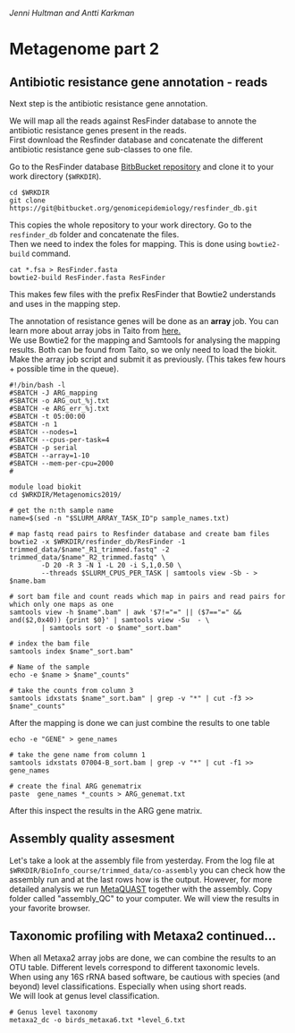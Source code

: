 *Jenni Hultman and Antti Karkman*

# Metagenome part 2

## Antibiotic resistance gene annotation - reads
Next step is the antibiotic resistance gene annotation.  

We will map all the reads against ResFinder database to annote the antibiotic resistance genes present in the reads.  
First download the Resfinder database and concatenate the different antibiotic resistance gene sub-classes to one file.

Go to the ResFinder database [BitbBucket repository](https://bitbucket.org/genomicepidemiology/resfinder_db/src/master/) and clone it to your work directory (`$WRKDIR`).   

```
cd $WRKDIR
git clone https://git@bitbucket.org/genomicepidemiology/resfinder_db.git
```

This copies the whole repository to your work directory. Go to the `resfinder_db` folder and concatenate the files.  
Then we need to index the foles for mapping. This is done using `bowtie2-build` command.

```
cat *.fsa > ResFinder.fasta
bowtie2-build ResFinder.fasta ResFinder
```
This makes few files with the prefix ResFinder that Bowtie2 understands and uses in the mapping step.  

The annotation of resistance genes will be done as an **array** job. You can learn more about array jobs in Taito from [here.](https://research.csc.fi/fi/taito-array-jobs)   
We use Bowtie2 for the mapping and Samtools for analysing the mapping results. Both can be found from Taito, so we only need to load the biokit.  
Make the array job script and submit it as previously. (This takes few hours + possible time in the queue).  

```
#!/bin/bash -l
#SBATCH -J ARG_mapping
#SBATCH -o ARG_out_%j.txt
#SBATCH -e ARG_err_%j.txt
#SBATCH -t 05:00:00
#SBATCH -n 1
#SBATCH --nodes=1
#SBATCH --cpus-per-task=4
#SBATCH -p serial
#SBATCH --array=1-10
#SBATCH --mem-per-cpu=2000
#

module load biokit
cd $WRKDIR/Metagenomics2019/

# get the n:th sample name
name=$(sed -n "$SLURM_ARRAY_TASK_ID"p sample_names.txt)

# map fastq read pairs to Resfinder database and create bam files
bowtie2 -x $WRKDIR/resfinder_db/ResFinder -1 trimmed_data/$name"_R1_trimmed.fastq" -2  trimmed_data/$name"_R2_trimmed.fastq" \
        -D 20 -R 3 -N 1 -L 20 -i S,1,0.50 \
        --threads $SLURM_CPUS_PER_TASK | samtools view -Sb - > $name.bam

# sort bam file and count reads which map in pairs and read pairs for which only one maps as one
samtools view -h $name".bam" | awk '$7!="=" || ($7=="=" && and($2,0x40)) {print $0}' | samtools view -Su  - \
        | samtools sort -o $name"_sort.bam"

# index the bam file
samtools index $name"_sort.bam"

# Name of the sample
echo -e $name > $name"_counts"

# take the counts from column 3
samtools idxstats $name"_sort.bam" | grep -v "*" | cut -f3 >> $name"_counts"
```

After the mapping is done we can just combine the results to one table

```
echo -e "GENE" > gene_names

# take the gene name from column 1
samtools idxstats 07004-B_sort.bam | grep -v "*" | cut -f1 >> gene_names

# create the final ARG genematrix
paste  gene_names *_counts > ARG_genemat.txt
```

After this inspect the results in the ARG gene matrix.  

## Assembly quality assesment
Let's take a look at the assembly file from yesterday. From the log file at `$WRKDIR/BioInfo_course/trimmed_data/co-assembly` you can check how the assembly run and at the last rows how is the output. However, for more detailed analysis we run [MetaQUAST](http://bioinf.spbau.ru/metaquast) together with the assembly. Copy folder called "assembly_QC" to your computer. We will view the results in your favorite browser.

## Taxonomic profiling with Metaxa2 continued...
When all Metaxa2 array jobs are done, we can combine the results to an OTU table. Different levels correspond to different taxonomic levels.  
When using any 16S rRNA based software, be cautious with species (and beyond) level classifications. Especially when using short reads.  
We will look at genus level classification.
```
# Genus level taxonomy
metaxa2_dc -o birds_metaxa6.txt *level_6.txt
```
